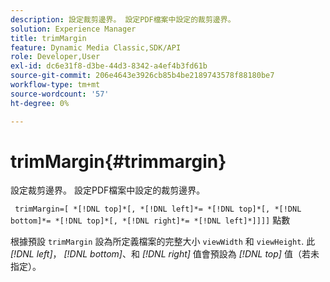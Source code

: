 ```yaml
---
description: 設定裁剪邊界。 設定PDF檔案中設定的裁剪邊界。
solution: Experience Manager
title: trimMargin
feature: Dynamic Media Classic,SDK/API
role: Developer,User
exl-id: dc6e31f8-d3be-44d3-8342-a4ef4b3fd61b
source-git-commit: 206e4643e3926cb85b4be2189743578f88180be7
workflow-type: tm+mt
source-wordcount: '57'
ht-degree: 0%

---
```


# trimMargin{#trimmargin}

設定裁剪邊界。 設定PDF檔案中設定的裁剪邊界。

` trimMargin=[ *[!DNL top]*[, *[!DNL left]*= *[!DNL top]*[, *[!DNL bottom]*= *[!DNL top]*[, *[!DNL right]*= *[!DNL left]*]]]]` 點數

根據預設 `trimMargin` 設為所定義檔案的完整大小 `viewWidth` 和 `viewHeight`. 此 *[!DNL left]*， *[!DNL bottom]*、和 *[!DNL right]* 值會預設為 *[!DNL top]* 值（若未指定）。
